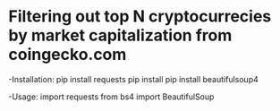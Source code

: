# Filtering out top N cryptocurrecies by market capitalization from coingecko.com
-Installation: pip install requests pip install pip install beautifulsoup4

-Usage: import requests from bs4 import BeautifulSoup


